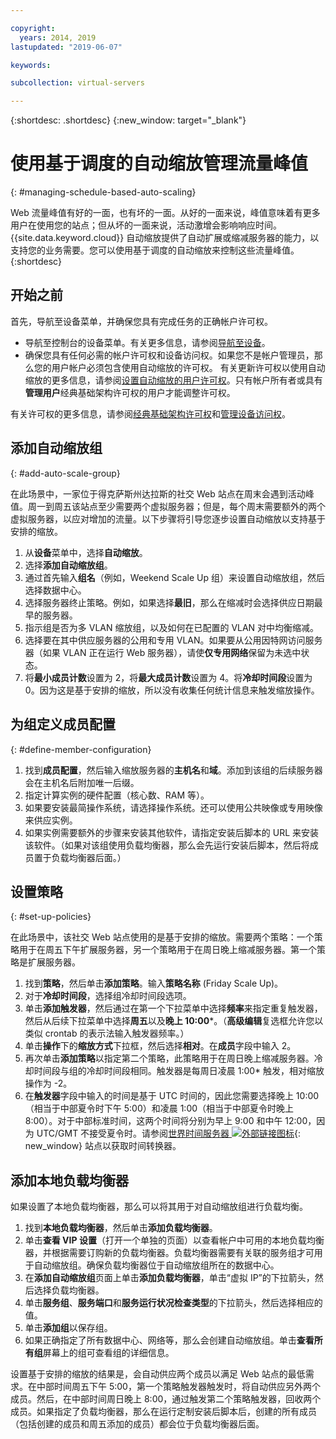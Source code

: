 ```yaml
---

copyright:
  years: 2014, 2019
lastupdated: "2019-06-07"

keywords:

subcollection: virtual-servers

---
```


{:shortdesc: .shortdesc}
{:new_window: target="_blank"}

# 使用基于调度的自动缩放管理流量峰值
{: #managing-schedule-based-auto-scaling}

Web 流量峰值有好的一面，也有坏的一面。从好的一面来说，峰值意味着有更多用户在使用您的站点；但从坏的一面来说，活动激增会影响响应时间。{{site.data.keyword.cloud}} 自动缩放提供了自动扩展或缩减服务器的能力，以支持您的业务需要。您可以使用基于调度的自动缩放来控制这些流量峰值。
{:shortdesc}

## 开始之前
首先，导航至设备菜单，并确保您具有完成任务的正确帐户许可权。

* 导航至控制台的设备菜单。有关更多信息，请参阅[导航至设备](/docs/vsi?topic=virtual-servers-navigating-devices)。
* 确保您具有任何必需的帐户许可权和设备访问权。如果您不是帐户管理员，那么您的用户帐户必须包含使用自动缩放的许可权。 有关更新许可权以使用自动缩放的更多信息，请参阅[设置自动缩放的用户许可权](/docs/vsi?topic=virtual-servers-user-permissions-required-to-use-auto-scale)。只有帐户所有者或具有**管理用户**经典基础架构许可权的用户才能调整许可权。 

有关许可权的更多信息，请参阅[经典基础架构许可权](/docs/iam?topic=iam-infrapermission#infrapermission)和[管理设备访问权](/docs/vsi?topic=virtual-servers-managing-device-access)。

## 添加自动缩放组
{: #add-auto-scale-group}

在此场景中，一家位于得克萨斯州达拉斯的社交 Web 站点在周末会遇到活动峰值。周一到周五该站点至少需要两个虚拟服务器；但是，每个周末需要额外的两个虚拟服务器，以应对增加的流量。以下步骤将引导您逐步设置自动缩放以支持基于安排的缩放。

1. 从**设备**菜单中，选择**自动缩放**。
2. 选择**添加自动缩放组**。
3. 通过首先输入**组名**（例如，Weekend Scale Up 组）来设置自动缩放组，然后选择数据中心。
4. 选择服务器终止策略。例如，如果选择**最旧**，那么在缩减时会选择供应日期最早的服务器。
5. 指示组是否为多 VLAN 缩放组，以及如何在已配置的 VLAN 对中均衡缩减。
6. 选择要在其中供应服务器的公用和专用 VLAN。如果要从公用因特网访问服务器（如果 VLAN 正在运行 Web 服务器），请使**仅专用网络**保留为未选中状态。
7. 将**最小成员计数**设置为 2，将**最大成员计数**设置为 4。将**冷却时间段**设置为 0。因为这是基于安排的缩放，所以没有收集任何统计信息来触发缩放操作。

## 为组定义成员配置
{: #define-member-configuration}

1. 找到**成员配置**，然后输入缩放服务器的**主机名**和**域**。添加到该组的后续服务器会在主机名后附加唯一后缀。
2. 指定计算实例的硬件配置（核心数、RAM 等）。
3. 如果要安装最简操作系统，请选择操作系统。还可以使用公共映像或专用映像来供应实例。
4. 如果实例需要额外的步骤来安装其他软件，请指定安装后脚本的 URL 来安装该软件。（如果对该组使用负载均衡器，那么会先运行安装后脚本，然后将成员置于负载均衡器后面。）

## 设置策略
{: #set-up-policies}

在此场景中，该社交 Web 站点使用的是基于安排的缩放。需要两个策略：一个策略用于在周五下午扩展服务器，另一个策略用于在周日晚上缩减服务器。第一个策略是扩展服务器。

1. 找到**策略**，然后单击**添加策略**。输入**策略名称** (Friday Scale Up)。
2. 对于**冷却时间段**，选择组冷却时间段选项。
3. 单击**添加触发器**，然后通过在第一个下拉菜单中选择**频率**来指定重复触发器，然后从后续下拉菜单中选择**周五**以及**晚上 10:00**\*。（**高级编辑**复选框允许您以类似 crontab 的表示法输入触发器频率。）
4. 单击**操作**下的**缩放方式**下拉框，然后选择**相对**。在**成员**字段中输入 2。
5. 再次单击**添加策略**以指定第二个策略，此策略用于在周日晚上缩减服务器。冷却时间段与组的冷却时间段相同。触发器是每周日凌晨 1:00* 触发，相对缩放操作为 -2。
6. 在**触发器**字段中输入的时间是基于 UTC 时间的，因此您需要选择晚上 10:00（相当于中部夏令时下午 5:00）和凌晨 1:00（相当于中部夏令时晚上 8:00）。对于中部标准时间，这两个时间将分别为早上 9:00 和中午 12:00，因为 UTC/GMT 不接受夏令时。请参阅[世界时间服务器 ![外部链接图标](../../icons/launch-glyph.svg "外部链接图标")](http://www.worldtimeserver.com/current_time_in_UTC.aspx){: new_window} 站点以获取时间转换器。

## 添加本地负载均衡器

如果设置了本地负载均衡器，那么可以将其用于对自动缩放组进行负载均衡。

1. 找到**本地负载均衡器**，然后单击**添加负载均衡器**。
2. 单击**查看 VIP 设置**（打开一个单独的页面）以查看帐户中可用的本地负载均衡器，并根据需要订购新的负载均衡器。负载均衡器需要有关联的服务组才可用于自动缩放组。确保负载均衡器位于自动缩放组所在的数据中心。
3. 在**添加自动缩放组**页面上单击**添加负载均衡器**，单击“虚拟 IP”的下拉箭头，然后选择负载均衡器。
4. 单击**服务组**、**服务端口**和**服务运行状况检查类型**的下拉箭头，然后选择相应的值。
5. 单击**添加组**以保存组。
6. 如果正确指定了所有数据中心、网络等，那么会创建自动缩放组。单击**查看所有组**屏幕上的组可查看组的详细信息。

设置基于安排的缩放的结果是，会自动供应两个成员以满足 Web 站点的最低需求。在中部时间周五下午 5:00，第一个策略触发器触发时，将自动供应另外两个成员。然后，在中部时间周日晚上 8:00，通过触发第二个策略触发器，回收两个成员。如果指定了负载均衡器，那么在运行定制安装后脚本后，创建的所有成员（包括创建的成员和周五添加的成员）都会位于负载均衡器后面。
